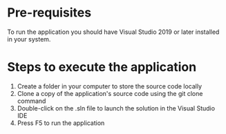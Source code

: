 # Pre-requisites

To run the application you should have Visual Studio 2019 or later installed in your system.

# Steps to execute the application
1. Create a folder in your computer to store the source code locally
2. Clone a copy of the application's source code using the git clone command
3. Double-click on the .sln file to launch the solution in the Visual Studio IDE
4. Press F5 to run the application
